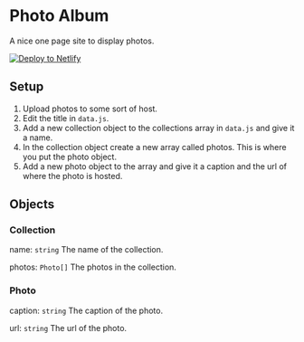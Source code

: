 # Photo Album
A nice one page site to display photos.

[![Deploy to Netlify](https://www.netlify.com/img/deploy/button.svg)](https://app.netlify.com/start/deploy?repository=https://github.com/C1200/photoalbum)

## Setup

1. Upload photos to some sort of host.
2. Edit the title in `data.js`.
3. Add a new collection object to the collections array in `data.js` and give it a name.
4. In the collection object create a new array called photos. This is where you put the photo object.
5. Add a new photo object to the array and give it a caption and the url of where the photo is hosted.

## Objects

### Collection

name: `string` The name of the collection.

photos: `Photo[]` The photos in the collection.

### Photo

caption: `string` The caption of the photo.

url: `string` The url of the photo.
